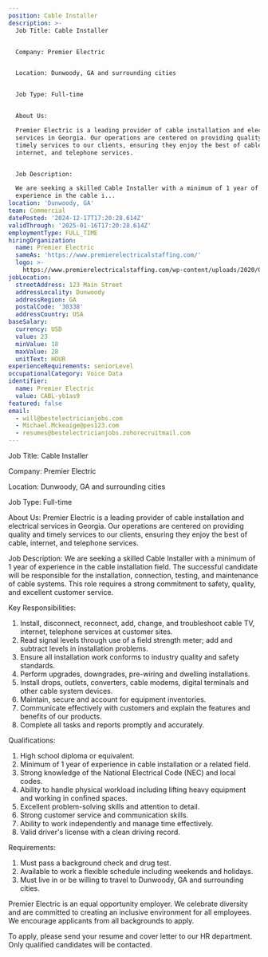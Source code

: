```yaml
---
position: Cable Installer
description: >-
  Job Title: Cable Installer


  Company: Premier Electric


  Location: Dunwoody, GA and surrounding cities


  Job Type: Full-time


  About Us:

  Premier Electric is a leading provider of cable installation and electrical
  services in Georgia. Our operations are centered on providing quality and
  timely services to our clients, ensuring they enjoy the best of cable,
  internet, and telephone services.


  Job Description:

  We are seeking a skilled Cable Installer with a minimum of 1 year of
  experience in the cable i...
location: 'Dunwoody, GA'
team: Commercial
datePosted: '2024-12-17T17:20:28.614Z'
validThrough: '2025-01-16T17:20:28.614Z'
employmentType: FULL_TIME
hiringOrganization:
  name: Premier Electric
  sameAs: 'https://www.premierelectricalstaffing.com/'
  logo: >-
    https://www.premierelectricalstaffing.com/wp-content/uploads/2020/05/Premier-Electrical-Staffing-logo.png
jobLocation:
  streetAddress: 123 Main Street
  addressLocality: Dunwoody
  addressRegion: GA
  postalCode: '30338'
  addressCountry: USA
baseSalary:
  currency: USD
  value: 23
  minValue: 18
  maxValue: 28
  unitText: HOUR
experienceRequirements: seniorLevel
occupationalCategory: Voice Data
identifier:
  name: Premier Electric
  value: CABL-yb1as9
featured: false
email:
  - will@bestelectricianjobs.com
  - Michael.Mckeaige@pes123.com
  - resumes@bestelectricianjobs.zohorecruitmail.com
---
```




Job Title: Cable Installer

Company: Premier Electric

Location: Dunwoody, GA and surrounding cities

Job Type: Full-time

About Us:
Premier Electric is a leading provider of cable installation and electrical services in Georgia. Our operations are centered on providing quality and timely services to our clients, ensuring they enjoy the best of cable, internet, and telephone services.

Job Description:
We are seeking a skilled Cable Installer with a minimum of 1 year of experience in the cable installation field. The successful candidate will be responsible for the installation, connection, testing, and maintenance of cable systems. This role requires a strong commitment to safety, quality, and excellent customer service.

Key Responsibilities:

1. Install, disconnect, reconnect, add, change, and troubleshoot cable TV, internet, telephone services at customer sites.
2. Read signal levels through use of a field strength meter; add and subtract levels in installation problems.
3. Ensure all installation work conforms to industry quality and safety standards.
4. Perform upgrades, downgrades, pre-wiring and dwelling installations.
5. Install drops, outlets, converters, cable modems, digital terminals and other cable system devices.
6. Maintain, secure and account for equipment inventories.
7. Communicate effectively with customers and explain the features and benefits of our products.
8. Complete all tasks and reports promptly and accurately.

Qualifications:

1. High school diploma or equivalent.
2. Minimum of 1 year of experience in cable installation or a related field.
3. Strong knowledge of the National Electrical Code (NEC) and local codes.
4. Ability to handle physical workload including lifting heavy equipment and working in confined spaces.
5. Excellent problem-solving skills and attention to detail.
6. Strong customer service and communication skills.
7. Ability to work independently and manage time effectively.
8. Valid driver's license with a clean driving record.

Requirements:

1. Must pass a background check and drug test.
2. Available to work a flexible schedule including weekends and holidays.
3. Must live in or be willing to travel to Dunwoody, GA and surrounding cities.

Premier Electric is an equal opportunity employer. We celebrate diversity and are committed to creating an inclusive environment for all employees. We encourage applicants from all backgrounds to apply.

To apply, please send your resume and cover letter to our HR department. Only qualified candidates will be contacted.
